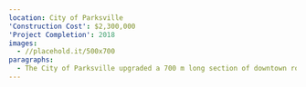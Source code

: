 ```yaml
---
location: City of Parksville
'Construction Cost': $2,300,000
'Project Completion': 2018
images:
  - //placehold.it/500x700
paragraphs:
  - The City of Parksville upgraded a 700 m long section of downtown roadway on Corfield Street, from Hwy 19a to Skylark Ave and construction of 330 m of trail/multi-use path between Corfield St and McVickers St along an undeveloped section of Jensen Ave.
---
```

